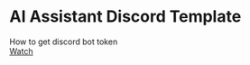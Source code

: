 # AI Assistant Discord Template

How to get discord bot token <br>
[Watch](https://youtu.be/iwDFr_qWUDs?si=80AusyTx2hv76QJF&t=79)
